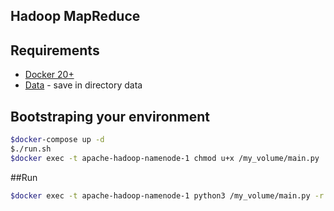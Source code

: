 ## Hadoop MapReduce
## Requirements
 * [Docker 20+](https://www.docker.com/get-started)
 * [Data](https://www.kaggle.com/usdot/flight-delays?select=flights.csv) - save in directory data
 ## Bootstraping your environment
```bash
$docker-compose up -d
$./run.sh
$docker exec -t apache-hadoop-namenode-1 chmod u+x /my_volume/main.py
```
##Run
```bash
$docker exec -t apache-hadoop-namenode-1 python3 /my_volume/main.py -r hadoop hdfs:///flights.csv
